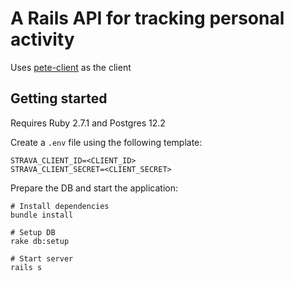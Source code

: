 # A Rails API for tracking personal activity

Uses [pete-client](https://github.com/kutrumbo/pete-client) as the client

## Getting started

Requires Ruby 2.7.1 and Postgres 12.2

Create a `.env` file using the following template:

```
STRAVA_CLIENT_ID=<CLIENT_ID>
STRAVA_CLIENT_SECRET=<CLIENT_SECRET>

```

Prepare the DB and start the application:

```
# Install dependencies
bundle install

# Setup DB
rake db:setup

# Start server
rails s
```
